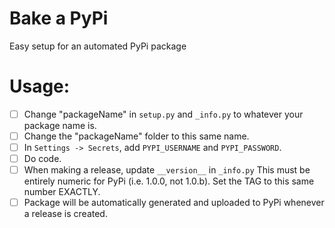 # Bake a PyPi
Easy setup for an automated PyPi package

# Usage:
- [ ] Change "packageName" in ``setup.py`` and ``_info.py`` to whatever your package name is.
- [ ] Change the "packageName" folder to this same name.
- [ ] In ``Settings -> Secrets``, add ``PYPI_USERNAME`` and ``PYPI_PASSWORD``.
- [ ] Do code.
- [ ] When making a release, update ``__version__`` in ``_info.py`` This must be entirely numeric for PyPi (i.e. 1.0.0, not 1.0.b). Set the TAG to this same number EXACTLY.
- [ ] Package will be automatically generated and uploaded to PyPi whenever a release is created.
